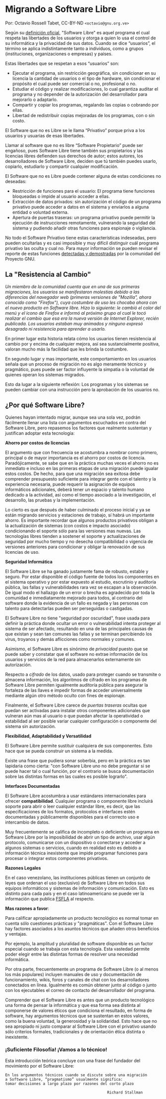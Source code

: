 # Migrando a Software Libre

Por: Octavio Rossell Tabet, CC-BY-ND `<octavio@gnu.org.ve>`

Según su [definición oficial](https///www.gnu.org/philosophy/free-sw.es.html), "Software Libre" es aquel programa el cual respeta las libertades de los usuarios y otorga a quien lo usa el control de su informática y la privacidad de sus datos. Cuando se dice “usuarios”, el término se aplica indistintamente tanto a individuos, como a grupos (instituciones, organizaciones o empresas) y países.

Estas libertades que se respetan a esos “usuarios” son:

*  Ejecutar el programa, sin restricción geográfica, sin condicionar en su licencia la cantidad de usuarios o el tipo de hardware, sin condicionar el propósito el cual puede ser comercial o no, profesional o no.
*  Estudiar el código y realizar modificaciones, lo cual garantiza auditar el programa y no depender de la autorización del desarrollador para mejorarlo o adaptarlo.
*  Compartir y copiar los programas, regalando las copias o cobrando por ellas.
*  Libertad de redistribuir copias mejoradas de los programas, con o sin costo.

El Software que no es Libre se le llama “Privativo” porque priva a los usuarios y usuarias de esas libertades.

Llamar al software que no es libre “Software Propietario” puede ser engañoso, pues Software Libre tiene también sus propietarios y las licencias libres defienden sus derechos de autor; estos autores, los desarrolladores de Software Libre, deciden que tú también puedes usarlo, copiarlo, estudiarlo y compartir cualquier modificación.

El Software que no es Libre puede contener alguna de estas condiciones no deseadas:


*  Restricción de funciones para el usuario: El programa tiene funciones bloqueadas o impide al usuario acceder a ellas.
*  Extracción de datos privados: sin autorización el código de un programa privativo puede acceder a datos en el sistema y enviarlos a alguna entidad o voluntad externa.
*  Apertura de puertas traseras: un programa privativo puede permitir la ejecución de instrucciones remotamente, vulnerando la seguridad del sistema y pudiendo añadir otras funciones para espionaje o vigilancia.

No todo el Software Privativo tiene estas características indeseadas, pero pueden ocultarlas y es casi imposible y muy difícil distinguir cuál programa privativo las oculta y cual no. Para mayor información se pueden revisar el reporte de estas funciones [detectadas y demostradas](https///www.gnu.org/malware/) por la comunidad del Proyecto GNU.

## La "Resistencia al Cambio"

*Un miembro de la comunidad cuenta que en una de sus primeras migraciones, los usuarios se manifestaron molestias debido a las diferencias del navegador web (primeras versiones de "Mozilla", ahora conocido como "Firefox"), cuya costumbre de uso les chocaba ahora con el nuevo producto en Software libre. Hizo lo siguiente: le cambió el color del menú y el icono de Firefox e informó al próximo grupo al cual le tocó realizar el cambio que esa era la nueva versión de Internet Explorer, recién publicada. Los usuarios estaban muy animados y ninguno expresó desagrado ni resistencia para aprender a usarlo.*

En primer lugar esta historia relata cómo los usuarios tienen resistencia al cambio por y encima de cualquier mejora, así sea sustancialmente positiva, valoran mucho más la facilidad que les brinda la costumbre.

En segundo lugar y mas importante, este comportamiento en los usuarios señala que un proceso de migración no es algo meramente técnico y pragmático, pues puede ser factor influyente la simpatía o la voluntad de quienes operan los sistemas migrados.

Esto da lugar a la siguiente reflexión: Los programas y los sistemas se pueden cambiar con una instrucción pero la aprobación de los usuarios no.

## ¿Por qué Software Libre?

Quienes hayan intentado migrar, aunque sea una sola vez, podrán fácilmente llenar una lista con argumentos escuchados en contra del Software Libre, pero repasemos los factores que realmente sustentan y justifican adoptar esta tecnología:

**Ahorro por costos de licencias**

El argumento que con frecuencia se acostumbra a nombrar como primero, principal o de mayor importancia es el ahorro por costos de licencia. Paradójicamente, se sabe que en la práctica muchas veces el ahorro no es inmediato e incluso en las primeras etapas de una migración puede igualar estos costos. De hecho, para que una migración sea exitosa debe comprender presupuesto suficiente para integrar gente con el talento y la experiencia necesaria, puede requerir la asignación de equipos informáticos adicionales, deberá tener un espacio y talento humano dedicado a la actividad, así como el tiempo asociado a la investigación, el desarrollo, las pruebas y la implementación.

Lo cierto es que después de haber culminado el proceso inicial y ya se están migrando servicios y estaciones de trabajo, sí habrá un importante ahorro. Es importante recordar que algunos productos privativos obligan a la actualización de sistemas (con costos e impacto asociado) condicionando el soporte sólo para las versiones mas nuevas. Las tecnologías libres tienden a sostener el soporte y actualizaciones de seguridad por mucho tiempo y no desecha compatibilidad o vigencia de versiones anteriores para condicionar y obligar la renovación de sus licencias de uso.

**Seguridad Informática**

El Software Libre se ha ganado justamente fama de robusto, estable y seguro. Por estar disponible el código fuente de todos los componentes en el sistema operativo y por estar expuesto al estudio, escrutinio y auditoría pública, las fallas y vulnerabilidades rara vez se escapan a la observación. De igual modo el hallazgo de un error o brecha es agradecido por toda la comunidad e inmediatamente mejorado para todos, al contrario del software donde la evidencia de un fallo es negada y las personas con talento para detectarlas pueden ser perseguidas o castigadas.

El Software Libre no tiene "seguridad por oscuridad", frase usada para definir la práctica donde ocultar un error o vulnerabilidad intenta proteger al sistema de ser afectado, resultando en una de las principales causas de que existan y sean tan comunes las fallas y se terminan percibiendo los virus, troyanos y demás aflicciones como normales y comunes.

Asimismo, el Software Libre es sinónimo de *privacidad* puesto que se puede saber y constatar que el software no extrae información de los usuarios y servicios de la red para almacenarlos externamente sin autorización.

Respecto a *cifrado* de los datos, usado para proteger cuando se transmite o almacena información, los algoritmos de cifrado en los programas de Software Libre permiten igualmente auditoría pública para asegurar la fortaleza de las llaves e impedir formas de acceder universalmente mediante algún otro método oculto con fines de espionaje.

Finalmente, el Software Libre carece de *puertas traseras* ocultas que puedan ser activadas para instalar otros componentes adicionales que vulneran aún mas al usuario o que puedan afectar la operatividad o estabilidad al ser posible variar cualquier configuración o componente del sistema sin autorización.

**Flexibilidad, Adaptabilidad y Versatilidad**

El Software Libre permite sustituir cualquiera de sus componentes. Esto hace que se pueda construir un sistema a la medida.

Existe una frase que pudiera sonar soberbia, pero en la práctica es tan lapidaria como cierta: "con Software Libre uno no debe preguntar si se puede hacer tal o cual función, por el contrario se busca documentación sobre las distintas formas en las cuales es posible lograrlo".

**Interfaces Documentadas**

El Software Libre acostumbra a usar estándares internacionales para ofrecer **compatibilidad**. Cualquier programa o componente libre incluirá soporte para abrir o leer cualquier estándar libre, es decir, que las especificaciones de los formatos, protocolos e interfaces estén documentadas y públicamente disponibles para el correcto uso e intercambio de datos.

Muy frecuentemente se califica de incompleto o deficiente un programa en Software Libre por la imposibilidad de abrir un tipo de archivo, usar algún protocolo, comunicarse con un dispositivo o conectarse y acceder a algunos sistemas o servicios, cuando en realidad esto es debido a información técnica inexistente que impide programar funciones para procesar o integrar estos componentes privativos.

**Razones Legales**

En el caso venezolano, las instituciones públicas tienen un conjunto de leyes que ordenan el uso (exclusivo) de Software Libre en todos sus equipos informáticos y sistemas de información y comunicación. Esto es distinto para cada país y en el caso latinoamericano se puede ver la información que publica [FSFLA](https///www.fsfla.org/ikiwiki/legis/index.es.html) al respecto.

**Mas razones a favor**:

Para calificar apropiadamente un producto tecnológico es normal tomar en cuenta sólo cuestiones prácticas y "pragmáticas". Con el Software Libre hay factores asociados a los asuntos técnicos que añaden otros beneficios y ventajas.

Por ejemplo, la amplitud y pluralidad de software disponible es un factor especial cuando se trabaja con esta tecnología. Esta vastedad permite poder elegir entre las distintas formas de resolver una necesidad informática.

Por otra parte, frecuentemente un programa de Software Libre (o al menos los más populares) incluyen manuales de uso y documentación de funcionamiento, wikis, foros y canales de chat con los desarrolladores conectados en línea. Igualmente es común obtener junto al código o junto con los ejecutables el correo de contacto del desarrollador del programa.

Comprender que el Software Libre es antes que un producto tecnológico una forma de pensar la informática y que esa forma sea distinta al componerse de valores éticos que condiciona el resultado, en forma de software, hay argumentos técnicos que se sustentan en estos valores, como la buena voluntad, la generosidad y la solidaridad. Esto hace que no sea apropiado ni justo comparar al Software Libre con el privativo usando sólo criterios formales, tradicionales y de orientación ética distinta o inexistente.

### ¡Suficiente Filosofía! ¡Vamos a lo técnico!

Esta introducción teórica concluye con una frase del fundador del movimiento por el Software Libre:


    En los argumentos técnicos cuando se discute sobre una migración
    a Software Libre, “pragmatismo” usualmente significa:
    tomar decisiones a largo plazo por razones del corto plazo

                                                  Richard Stallman
